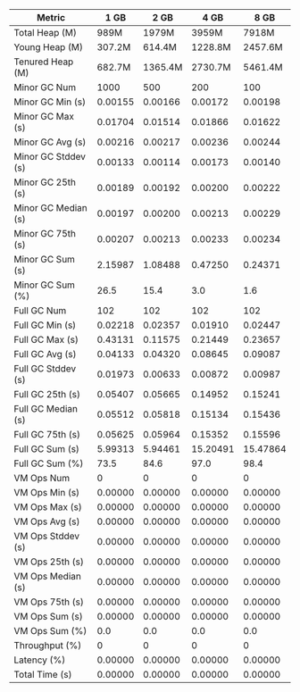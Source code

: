 | Metric | 1 GB | 2 GB | 4 GB | 8 GB |
|------|----|----|----|----|
| Total Heap (M) | 989M | 1979M | 3959M | 7918M |
| Young Heap (M) | 307.2M | 614.4M | 1228.8M | 2457.6M |
| Tenured Heap (M) | 682.7M | 1365.4M | 2730.7M | 5461.4M |
| Minor GC Num | 1000 | 500 | 200 | 100 |
| Minor GC Min (s) | 0.00155 | 0.00166 | 0.00172 | 0.00198 |
| Minor GC Max (s) | 0.01704 | 0.01514 | 0.01866 | 0.01622 |
| Minor GC Avg (s) | 0.00216 | 0.00217 | 0.00236 | 0.00244 |
| Minor GC Stddev (s) | 0.00133 | 0.00114 | 0.00173 | 0.00140 |
| Minor GC 25th (s) | 0.00189 | 0.00192 | 0.00200 | 0.00222 |
| Minor GC Median (s) | 0.00197 | 0.00200 | 0.00213 | 0.00229 |
| Minor GC 75th (s) | 0.00207 | 0.00213 | 0.00233 | 0.00234 |
| Minor GC Sum (s) | 2.15987 | 1.08488 | 0.47250 | 0.24371 |
| Minor GC Sum (%) | 26.5 | 15.4 | 3.0 | 1.6 |
| Full GC Num | 102 | 102 | 102 | 102 |
| Full GC Min (s) | 0.02218 | 0.02357 | 0.01910 | 0.02447 |
| Full GC Max (s) | 0.43131 | 0.11575 | 0.21449 | 0.23657 |
| Full GC Avg (s) | 0.04133 | 0.04320 | 0.08645 | 0.09087 |
| Full GC Stddev (s) | 0.01973 | 0.00633 | 0.00872 | 0.00987 |
| Full GC 25th (s) | 0.05407 | 0.05665 | 0.14952 | 0.15241 |
| Full GC Median (s) | 0.05512 | 0.05818 | 0.15134 | 0.15436 |
| Full GC 75th (s) | 0.05625 | 0.05964 | 0.15352 | 0.15596 |
| Full GC Sum (s) | 5.99313 | 5.94461 | 15.20491 | 15.47864 |
| Full GC Sum (%) | 73.5 | 84.6 | 97.0 | 98.4 |
| VM Ops Num | 0 | 0 | 0 | 0 |
| VM Ops Min (s) | 0.00000 | 0.00000 | 0.00000 | 0.00000 |
| VM Ops Max (s) | 0.00000 | 0.00000 | 0.00000 | 0.00000 |
| VM Ops Avg (s) | 0.00000 | 0.00000 | 0.00000 | 0.00000 |
| VM Ops Stddev (s) | 0.00000 | 0.00000 | 0.00000 | 0.00000 |
| VM Ops 25th (s) | 0.00000 | 0.00000 | 0.00000 | 0.00000 |
| VM Ops Median (s) | 0.00000 | 0.00000 | 0.00000 | 0.00000 |
| VM Ops 75th (s) | 0.00000 | 0.00000 | 0.00000 | 0.00000 |
| VM Ops Sum (s) | 0.00000 | 0.00000 | 0.00000 | 0.00000 |
| VM Ops Sum (%) | 0.0 | 0.0 | 0.0 | 0.0 |
| Throughput (%) | 0 | 0 | 0 | 0 |
| Latency (%) | 0.00000 | 0.00000 | 0.00000 | 0.00000 |
| Total Time (s) | 0.00000 | 0.00000 | 0.00000 | 0.00000 |
